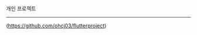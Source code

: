 개인 프로젝트

----------------------------------------------------------------------


(https://github.com/ohcj03/flutterproject)
